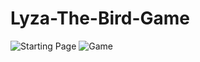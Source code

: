 # Lyza-The-Bird-Game

![Starting Page](https://user-images.githubusercontent.com/58396970/182462890-c66a1615-ba25-4163-a484-1b53b160f537.png)
![Game](https://user-images.githubusercontent.com/58396970/182462896-b0290bf3-b1ad-4eb5-b25e-98c317450d01.png)
